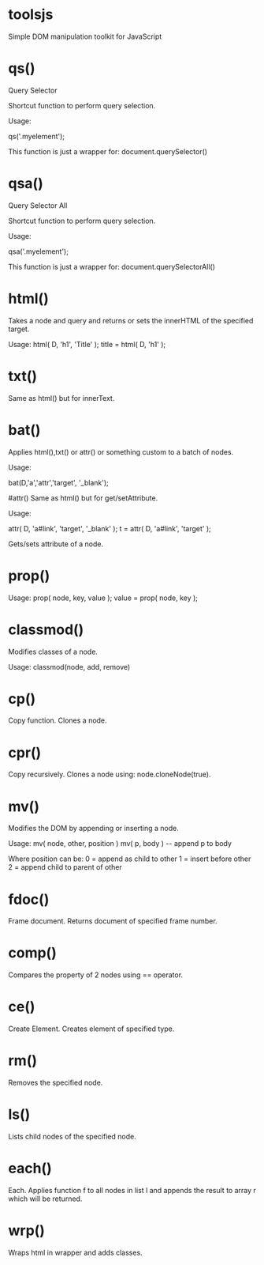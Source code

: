 # toolsjs
Simple DOM manipulation toolkit for JavaScript

# qs()

Query Selector

Shortcut function to perform query selection.

Usage:

qs('.myelement');

This function is just a wrapper for:
document.querySelector()

# qsa()

Query Selector All

Shortcut function to perform query selection.

Usage:

qsa('.myelement');

This function is just a wrapper for:
document.querySelectorAll()

# html()

Takes a node and query and returns
or sets the innerHTML of the specified target.

Usage:
html( D, 'h1', 'Title' );
title = html( D, 'h1' );

# txt()
Same as html() but for innerText.

# bat()
Applies html(),txt() or attr() or something custom
to a batch of nodes.

Usage:

bat(D,'a','attr','target', '_blank');


#attr()
Same as html() but for get/setAttribute.

Usage:

attr( D, 'a#link', 'target', '_blank' );
t = attr( D, 'a#link', 'target' );

Gets/sets attribute of a node.

# prop()

Usage:
prop( node, key, value );
value = prop( node, key );

# classmod()

Modifies classes of a node.

Usage:
classmod(node, add, remove)


# cp()

Copy function. Clones a node.

# cpr()

Copy recursively. Clones a node using:
node.cloneNode(true).

# mv()

Modifies the DOM by appending or inserting a node.

Usage:
mv( node, other, position )
mv( p, body ) -- append p to body

Where position can be:
0 = append as child to other
1 = insert before other
2 = append child to parent of other

# fdoc()

Frame document.
Returns document of specified frame number.

# comp()

Compares the property of 2 nodes using == operator.


# ce()

Create Element. Creates element of specified type.

# rm()

Removes the specified node.

# ls()

Lists child nodes of the specified node.

# each()

Each. Applies function f to all nodes in list l
and appends the result to array r which will
be returned.

# wrp()

Wraps html in wrapper and adds classes.


